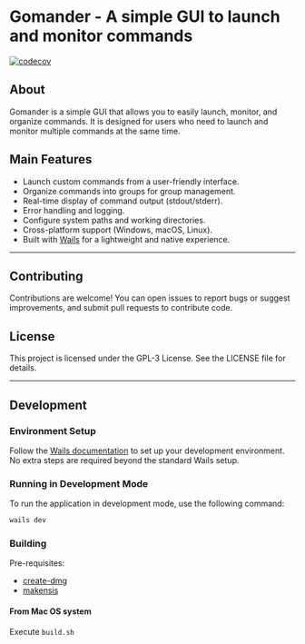# Gomander - A simple GUI to launch and monitor commands

[![codecov](https://codecov.io/gh/lazylabz/gomander-app/branch/main/graph/badge.svg?token=D4LYOARMC5)](https://codecov.io/gh/lazylabz/gomander-app)

## About

Gomander is a simple GUI that allows you to easily launch, monitor, and organize commands. It is designed for users who need to launch and monitor multiple commands at the same time.

## Main Features

- Launch custom commands from a user-friendly interface.
- Organize commands into groups for group management.
- Real-time display of command output (stdout/stderr).
- Error handling and logging.
- Configure system paths and working directories.
- Cross-platform support (Windows, macOS, Linux).
- Built with [Wails](https://wails.io) for a lightweight and native experience.

---

## Contributing

Contributions are welcome! You can open issues to report bugs or suggest improvements, and submit pull requests to contribute code.

## License

This project is licensed under the GPL-3 License. See the LICENSE file for details.

---
## Development

### Environment Setup

Follow the [Wails documentation](https://wails.io/docs/) to set up your development environment. No extra steps are required beyond the standard Wails setup.

### Running in Development Mode

To run the application in development mode, use the following command:

```bash
wails dev
```

### Building

Pre-requisites:
- [create-dmg](https://formulae.brew.sh/formula/create-dmg)
- [makensis](https://formulae.brew.sh/formula/makensis)

#### From Mac OS system

Execute `build.sh`

